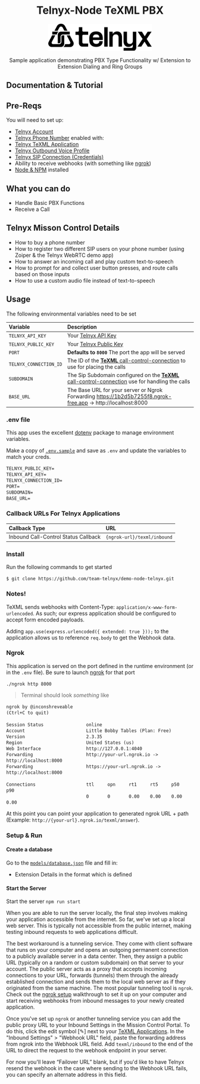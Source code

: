 <div align="center">

# Telnyx-Node TeXML PBX

![Telnyx](../logo-dark.png)

Sample application demonstrating PBX Type Functionality w/ Extension to Extension Dialing and Ring Groups

</div>

## Documentation & Tutorial


## Pre-Reqs

You will need to set up:

- [Telnyx Account](https://telnyx.com/sign-up?utm_source=referral&utm_medium=github_referral&utm_campaign=cross-site-link)
- [Telnyx Phone Number](https://portal.telnyx.com/#/app/numbers/my-numbers?utm_source=referral&utm_medium=github_referral&utm_campaign=cross-site-link) enabled with:
- [Telnyx TeXML Application](https://developers.telnyx.com/docs/voice/programmable-voice/texml-setup)
- [Telnyx Outbound Voice Profile](https://portal.telnyx.com/#/app/outbound-profiles?utm_source=referral&utm_medium=github_referral&utm_campaign=cross-site-link)
- [Telnyx SIP Connection (Credentials)](https://portal.telnyx.com/#/app/connections)
- Ability to receive webhooks (with something like [ngrok](https://developers.telnyx.com/docs/development?utm_source=referral&utm_medium=github_referral&utm_campaign=cross-site-link#ngrok-setup))
- [Node & NPM](https://developers.telnyx.com/docs/development?lang=node&utm_source=referral&utm_medium=github_referral&utm_campaign=cross-site-link#developer-setup) installed

## What you can do

- Handle Basic PBX Functions
- Receive a Call

## Telnyx Misson Control Details

- How to buy a phone number
- How to register two different SIP users on your phone number (using Zoiper & the Telnyx WebRTC demo app)
- How to answer an incoming call and play custom text-to-speech
- How to prompt for and collect user button presses, and route calls based on those inputs
- How to use a custom audio file instead of text-to-speech

## Usage

The following environmental variables need to be set

| Variable               | Description                                                                                                                                              |
| :--------------------- | :------------------------------------------------------------------------------------------------------------------------------------------------------- |
| `TELNYX_API_KEY`       | Your [Telnyx API Key](https://portal.telnyx.com/#/app/api-keys?utm_source=referral&utm_medium=github_referral&utm_campaign=cross-site-link)              |
| `TELNYX_PUBLIC_KEY`    | Your [Telnyx Public Key](https://portal.telnyx.com/#/app/account/public-key?utm_source=referral&utm_medium=github_referral&utm_campaign=cross-site-link) |
| `PORT`                 | **Defaults to `8000`** The port the app will be served                                                                                                   |
| `TELNYX_CONNECTION_ID` | The ID of the [**TeXML** call-control-connection](https://portal.telnyx.com/#/app/call-control/texml) to use for placing the calls                       |
| `SUBDOMAIN`            | The Sip Subdomain configured on the [**TeXML** call-control-connection](https://portal.telnyx.com/#/app/call-control/texml) use for handling the calls   |
| `BASE_URL`             | The Base URL for your server or Ngrok Forwarding https://1b2d5b7255f8.ngrok-free.app -> http://localhost:8000                                            |
### .env file

This app uses the excellent [dotenv](https://github.com/motdotla/dotenv) package to manage environment variables.

Make a copy of [`.env.sample`](./.env.sample) and save as `.env` and update the variables to match your creds.

```
TELNYX_PUBLIC_KEY=
TELNYX_API_KEY=
TELNYX_CONNECTION_ID=
PORT=
SUBDOMAIN=
BASE_URL=
```

### Callback URLs For Telnyx Applications

| Callback Type                        | URL                         |
| :----------------------------------- | :-------------------------- |
| Inbound Call-Control Status Callback | `{ngrok-url}/texml/inbound` |

### Install

Run the following commands to get started

```
$ git clone https://github.com/team-telnyx/demo-node-telnyx.git
```

### Notes!

TeXML sends webhooks with Content-Type: `application/x-www-form-urlencoded`. As such; our express application should be configured to accept form encoded payloads.

Adding `app.use(express.urlencoded({ extended: true }));` to the application allows us to reference `req.body` to get the Webhook data.

### Ngrok

This application is served on the port defined in the runtime environment (or in the `.env` file). Be sure to launch [ngrok](https://developers.telnyx.com/docs/development?utm_source=referral&utm_medium=github_referral&utm_campaign=cross-site-link#ngrok-setup) for that port

```
./ngrok http 8000
```

> Terminal should look _something_ like

```
ngrok by @inconshreveable                                                                                                                               (Ctrl+C to quit)

Session Status                online
Account                       Little Bobby Tables (Plan: Free)
Version                       2.3.35
Region                        United States (us)
Web Interface                 http://127.0.0.1:4040
Forwarding                    http://your-url.ngrok.io -> http://localhost:8000
Forwarding                    https://your-url.ngrok.io -> http://localhost:8000

Connections                   ttl     opn     rt1     rt5     p50     p90
                              0       0       0.00    0.00    0.00    0.00
```

At this point you can point your application to generated ngrok URL + path (Example: `http://{your-url}.ngrok.io/texml/answer`).

### Setup & Run

#### Create a database

Go to the [`models/database.json`](models/database.json) file and fill in:

- Extension Details in the format which is defined

#### Start the Server

Start the server `npm run start`

When you are able to run the server locally, the final step involves making your application accessible from the internet. So far, we've set up a local web server. This is typically not accessible from the public internet, making testing inbound requests to web applications difficult.

The best workaround is a tunneling service. They come with client software that runs on your computer and opens an outgoing permanent connection to a publicly available server in a data center. Then, they assign a public URL (typically on a random or custom subdomain) on that server to your account. The public server acts as a proxy that accepts incoming connections to your URL, forwards (tunnels) them through the already established connection and sends them to the local web server as if they originated from the same machine. The most popular tunneling tool is `ngrok`. Check out the [ngrok setup](https://developers.telnyx.com/docs/development#ngrok-setup) walkthrough to set it up on your computer and start receiving webhooks from inbound messages to your newly created application.

Once you've set up `ngrok` or another tunneling service you can add the public proxy URL to your Inbound Settings in the Mission Control Portal. To do this, click the edit symbol [✎] next to your [TeXML Applications](https://portal.telnyx.com/#/app/call-control/texml). In the "Inbound Settings" > "Webhook URL" field, paste the forwarding address from ngrok into the Webhook URL field. Add `texml/inbound` to the end of the URL to direct the request to the webhook endpoint in your server.

For now you'll leave “Failover URL” blank, but if you'd like to have Telnyx resend the webhook in the case where sending to the Webhook URL fails, you can specify an alternate address in this field.
